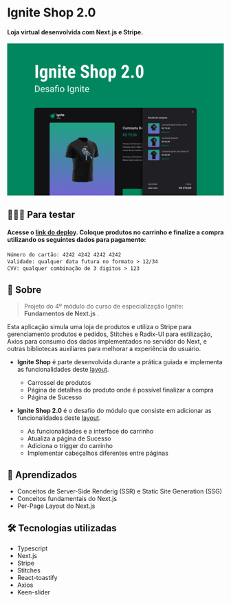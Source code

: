 # Ignite Shop 2.0

#### Loja virtual desenvolvida com Next.js e Stripe.

![Capa](./public/capa.png)

## 🧑🏻‍💻 Para testar

#### Acesse o [link do deploy](https://ignite-shop-five.vercel.app/). Coloque produtos no carrinho e finalize a compra utilizando os seguintes dados para pagamento:

```
Número do cartão: 4242 4242 4242 4242
Validade: qualquer data futura no formato > 12/34
CVV: qualquer combinação de 3 digitos > 123
```

## 📑 Sobre

> Projeto do 4º módulo do curso de especialização Ignite: **Fundamentos de Next.js** .

Esta aplicação simula uma loja de produtos e utiliza o Stripe para gerenciamento produtos e pedidos, Stitches e Radix-UI para estilização, Axios para consumo dos dados implementados no servidor do Next, e outras bibliotecas auxiliares para melhorar a experiência do usuário.

-  **Ignite Shop** é parte desenvolvida durante a prática guiada e implementa as funcionalidades deste [layout](<https://www.figma.com/file/MjcXVLgQxiPU8s2LuKwstR/Ignite-Shop-(Copy)>).

   -  Carrossel de produtos
   -  Página de detalhes do produto onde é possível finalizar a compra
   -  Página de Sucesso

-  **Ignite Shop 2.0** é o desafio do módulo que consiste em adicionar as funcionalidades deste [layout](<https://www.figma.com/file/DdDCcDXklWykjkW3AkL6UZ/Ignite-Shop-2.0-(Copy)?node-id=0%3A1>).
   -  As funcionalidades e a interface do carrinho
   -  Atualiza a página de Sucesso
   -  Adiciona o trigger do carrinho
   -  Implementar cabeçalhos diferentes entre páginas

## 🧠 Aprendizados

-  Conceitos de Server-Side Renderig (SSR) e Static Site Generation (SSG)
-  Conceitos fundamentais do Next.js
-  Per-Page Layout do Next.js

## 🛠 Tecnologias utilizadas

-  Typescript
-  Next.js
-  Stripe
-  Stitches
-  React-toastify
-  Axios
-  Keen-slider
